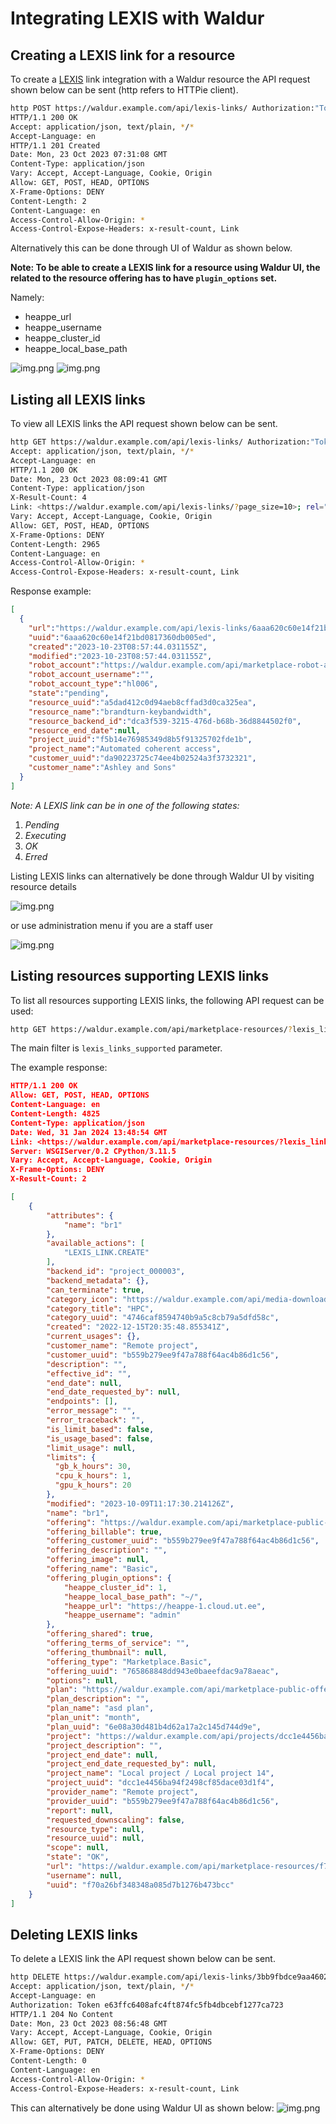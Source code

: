 # Integrating LEXIS with Waldur

## Creating a LEXIS link for a resource

To create a [LEXIS](https://docs.lexis.tech/) link integration with a Waldur resource the API request shown below can be sent (http refers to HTTPie client).

```bash
http POST https://waldur.example.com/api/lexis-links/ Authorization:"Token e63ffc6408afc4ft874fc5fb4dbcebf1277ca723" resource=https://waldur.example.com/api/marketplace-resources/a5dad412c0d94aeb8cffad3d0ca325ea/
HTTP/1.1 200 OK
Accept: application/json, text/plain, */*
Accept-Language: en
HTTP/1.1 201 Created
Date: Mon, 23 Oct 2023 07:31:08 GMT
Content-Type: application/json
Vary: Accept, Accept-Language, Cookie, Origin
Allow: GET, POST, HEAD, OPTIONS
X-Frame-Options: DENY
Content-Length: 2
Content-Language: en
Access-Control-Allow-Origin: *
Access-Control-Expose-Headers: x-result-count, Link
```

Alternatively this can be done through UI of Waldur as shown below.

**Note: To be able to create a LEXIS link for a resource using Waldur UI, the related to the resource offering has to have `plugin_options` set.**

Namely:

* heappe_url
* heappe_username
* heappe_cluster_id
* heappe_local_base_path

![img.png](images/lexisstep1.png)
![img.png](images/lexisstep2.png)

## Listing all LEXIS links

To view all LEXIS links the API request shown below can be sent.

```bash
http GET https://waldur.example.com/api/lexis-links/ Authorization:"Token e63ffc6408afc4ft874fc5fb4dbcebf1277ca723"
Accept: application/json, text/plain, */*
Accept-Language: en
HTTP/1.1 200 OK
Date: Mon, 23 Oct 2023 08:09:41 GMT
Content-Type: application/json
X-Result-Count: 4
Link: <https://waldur.example.com/api/lexis-links/?page_size=10>; rel="first", <https://waldur.example.com/api/lexis-links/?page_size=10>; rel="last"
Vary: Accept, Accept-Language, Cookie, Origin
Allow: GET, POST, HEAD, OPTIONS
X-Frame-Options: DENY
Content-Length: 2965
Content-Language: en
Access-Control-Allow-Origin: *
Access-Control-Expose-Headers: x-result-count, Link
```

Response example:

```json
[
  {
    "url":"https://waldur.example.com/api/lexis-links/6aaa620c60e14f21bd0817360db005ed/",
    "uuid":"6aaa620c60e14f21bd0817360db005ed",
    "created":"2023-10-23T08:57:44.031155Z",
    "modified":"2023-10-23T08:57:44.031155Z",
    "robot_account":"https://waldur.example.com/api/marketplace-robot-accounts/8ae5711c788f4700aab9480deed9e2bd/",
    "robot_account_username":"",
    "robot_account_type":"hl006",
    "state":"pending",
    "resource_uuid":"a5dad412c0d94aeb8cffad3d0ca325ea",
    "resource_name":"brandturn-keybandwidth",
    "resource_backend_id":"dca3f539-3215-476d-b68b-36d8844502f0",
    "resource_end_date":null,
    "project_uuid":"f5b14e76985349d8b5f91325702fde1b",
    "project_name":"Automated coherent access",
    "customer_uuid":"da90223725c74ee4b02524a3f3732321",
    "customer_name":"Ashley and Sons"
  }
]
```

_Note: A LEXIS link can be in one of the following states:_

1. _Pending_
2. _Executing_
3. _OK_
4. _Erred_

Listing LEXIS links can alternatively be done through Waldur UI by visiting resource details

![img.png](images/resourcedetails.png)

or use administration menu if you are a staff user

![img.png](images/stafflexis.png)

## Listing resources supporting LEXIS links

To list all resources supporting LEXIS links, the following API request can be used:

```bash
http GET https://waldur.example.com/api/marketplace-resources/?lexis_links_supported=true Authorization:"Token 154f2c6984b5992928b62f87950ac529f1f906ca"
```

The main filter is `lexis_links_supported` parameter.

The example response:

```json
HTTP/1.1 200 OK
Allow: GET, POST, HEAD, OPTIONS
Content-Language: en
Content-Length: 4825
Content-Type: application/json
Date: Wed, 31 Jan 2024 13:48:54 GMT
Link: <https://waldur.example.com/api/marketplace-resources/?lexis_links_supported=true>; rel="first", <https://waldur.example.com/api/marketplace-resources/?lexis_links_supported=true>; rel="last"
Server: WSGIServer/0.2 CPython/3.11.5
Vary: Accept, Accept-Language, Cookie, Origin
X-Frame-Options: DENY
X-Result-Count: 2

[
    {
        "attributes": {
            "name": "br1"
        },
        "available_actions": [
            "LEXIS_LINK.CREATE"
        ],
        "backend_id": "project_000003",
        "backend_metadata": {},
        "can_terminate": true,
        "category_icon": "https://waldur.example.com/api/media-download/eyJhbGciOiJIUzI1NiIsInR5cCI6IkpXVCJ9.eyJ1c3IiOiIzYzY0ODg5ZjE2OTQ0MmQ2ODc0OTBhZGRjMmE5ZGUzMCIsImN0IjoibWFya2V0cGxhY2UuY2F0ZWdvcnkiLCJpZCI6IjQ3NDZjYWY4NTk0NzQwYjlhNWM4Y2I3OWE1ZGZkNThjIiwiZmllbGQiOiJpY29uIiwiZXhwIjoxNzA2NzEyNTM0fQ.d1oe4Yn5DcB2nEqHjWp-TQzYt0f2gmkJwO_SS3ArJms/",
        "category_title": "HPC",
        "category_uuid": "4746caf8594740b9a5c8cb79a5dfd58c",
        "created": "2022-12-15T20:35:48.855341Z",
        "current_usages": {},
        "customer_name": "Remote project",
        "customer_uuid": "b559b279ee9f47a788f64ac4b86d1c56",
        "description": "",
        "effective_id": "",
        "end_date": null,
        "end_date_requested_by": null,
        "endpoints": [],
        "error_message": "",
        "error_traceback": "",
        "is_limit_based": false,
        "is_usage_based": false,
        "limit_usage": null,
        "limits": {
          "gb_k_hours": 30,
          "cpu_k_hours": 1,
          "gpu_k_hours": 20
        },
        "modified": "2023-10-09T11:17:30.214126Z",
        "name": "br1",
        "offering": "https://waldur.example.com/api/marketplace-public-offerings/765868848dd943e0baeefdac9a78aeac/",
        "offering_billable": true,
        "offering_customer_uuid": "b559b279ee9f47a788f64ac4b86d1c56",
        "offering_description": "",
        "offering_image": null,
        "offering_name": "Basic",
        "offering_plugin_options": {
            "heappe_cluster_id": 1,
            "heappe_local_base_path": "~/",
            "heappe_url": "https://heappe-1.cloud.ut.ee",
            "heappe_username": "admin"
        },
        "offering_shared": true,
        "offering_terms_of_service": "",
        "offering_thumbnail": null,
        "offering_type": "Marketplace.Basic",
        "offering_uuid": "765868848dd943e0baeefdac9a78aeac",
        "options": null,
        "plan": "https://waldur.example.com/api/marketplace-public-offerings/765868848dd943e0baeefdac9a78aeac/plans/6e08a30d481b4d62a17a2c145d744d9e/",
        "plan_description": "",
        "plan_name": "asd plan",
        "plan_unit": "month",
        "plan_uuid": "6e08a30d481b4d62a17a2c145d744d9e",
        "project": "https://waldur.example.com/api/projects/dcc1e4456ba94f2498cf85dace03d1f4/",
        "project_description": "",
        "project_end_date": null,
        "project_end_date_requested_by": null,
        "project_name": "Local project / Local project 14",
        "project_uuid": "dcc1e4456ba94f2498cf85dace03d1f4",
        "provider_name": "Remote project",
        "provider_uuid": "b559b279ee9f47a788f64ac4b86d1c56",
        "report": null,
        "requested_downscaling": false,
        "resource_type": null,
        "resource_uuid": null,
        "scope": null,
        "state": "OK",
        "url": "https://waldur.example.com/api/marketplace-resources/f70a26bf348348a085d7b1276b473bcc/",
        "username": null,
        "uuid": "f70a26bf348348a085d7b1276b473bcc"
    }
]
```

## Deleting LEXIS links

To delete a LEXIS link the API request shown below can be sent.

```bash
http DELETE https://waldur.example.com/api/lexis-links/3bb9fbdce9aa4602860fbedf94d9fb17/
Accept: application/json, text/plain, */*
Accept-Language: en
Authorization: Token e63ffc6408afc4ft874fc5fb4dbcebf1277ca723
HTTP/1.1 204 No Content
Date: Mon, 23 Oct 2023 08:56:48 GMT
Vary: Accept, Accept-Language, Cookie, Origin
Allow: GET, PUT, PATCH, DELETE, HEAD, OPTIONS
X-Frame-Options: DENY
Content-Length: 0
Content-Language: en
Access-Control-Allow-Origin: *
Access-Control-Expose-Headers: x-result-count, Link
```

This can alternatively be done using Waldur UI as shown below:
![img.png](images/lexisdelete.png)
